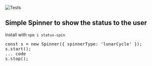 ![Tests](https://github.com/DutchRican/status-spin/workflows/Tests/badge.svg)
## Simple Spinner to show the status to the user

install with `npm i status-spin`  

<pre>
const s = new Spinner({ spinnerType: 'lunarCycle' });
s.start();
... code
s.stop();
</pre>
